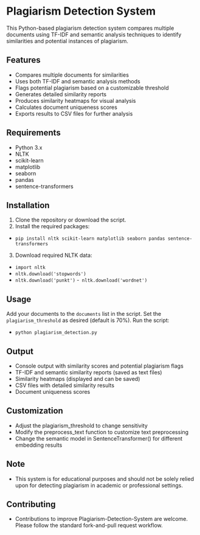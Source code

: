 # Plagiarism Detection System
This Python-based plagiarism detection system compares multiple documents using TF-IDF and semantic analysis techniques to identify similarities and potential instances of plagiarism.

## Features
- Compares multiple documents for similarities
- Uses both TF-IDF and semantic analysis methods
- Flags potential plagiarism based on a customizable threshold
- Generates detailed similarity reports
- Produces similarity heatmaps for visual analysis
- Calculates document uniqueness scores
- Exports results to CSV files for further analysis

## Requirements
- Python 3.x
- NLTK
- scikit-learn
- matplotlib
- seaborn
- pandas
- sentence-transformers

## Installation
1. Clone the repository or download the script.
2. Install the required packages:
- `pip install nltk scikit-learn matplotlib seaborn pandas sentence-transformers`
3. Download required NLTK data:
- `import nltk`
- `nltk.download('stopwords')`
- `nltk.download('punkt')`
-` nltk.download('wordnet')`

## Usage
Add your documents to the `documents` list in the script.
Set the `plagiarism_threshold` as desired (default is 70%).
Run the script:
- `python plagiarism_detection.py`

## Output
- Console output with similarity scores and potential plagiarism flags
- TF-IDF and semantic similarity reports (saved as text files)
- Similarity heatmaps (displayed and can be saved)
- CSV files with detailed similarity results
- Document uniqueness scores

## Customization
- Adjust the plagiarism_threshold to change sensitivity
- Modify the preprocess_text function to customize text preprocessing
- Change the semantic model in SentenceTransformer() for different embedding results
## Note
- This system is for educational purposes and should not be solely relied upon for detecting plagiarism in academic or professional settings.

## Contributing
- Contributions to improve Plagiarism-Detection-System are welcome. Please follow the standard fork-and-pull request workflow.

